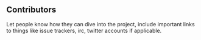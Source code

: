 ## Contributors

Let people know how they can dive into the project, include important links to things like issue trackers, irc, twitter accounts if applicable.


